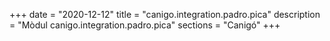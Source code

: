 +++
date        = "2020-12-12"
title       = "canigo.integration.padro.pica"
description = "Mòdul canigo.integration.padro.pica"
sections    = "Canigó"
+++